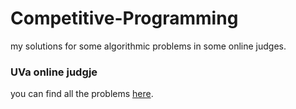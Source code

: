 # Competitive-Programming
my solutions for some algorithmic problems in some online judges.

### UVa online judgje
you can find all the problems [here](https://onlinejudge.org).
